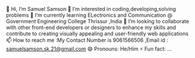  👋 Hi, I’m Samuel Samson
 👀 I’m interested in coding,developing,solving problems
 🌱 I’m currently learning ELectronics and Communication @ Government Engineering College Thrissur ,India
 💞️ I’m looking to collaborate with other front-end developers or designers to enhance my skills and contribute to creating visually appealing and user-friendly web applications
 📫 How to reach me :My Contact Number is 9061566506 ,Email id : samuelsamson.sk.21@gmail.com
 😄 Pronouns: He/Him
 ⚡ Fun fact: ...

<!---
devSamcode/devSamcode is a ✨ special ✨ repository because its `README.md` (this file) appears on your GitHub profile.
You can click the Preview link to take a look at your changes.
--->
